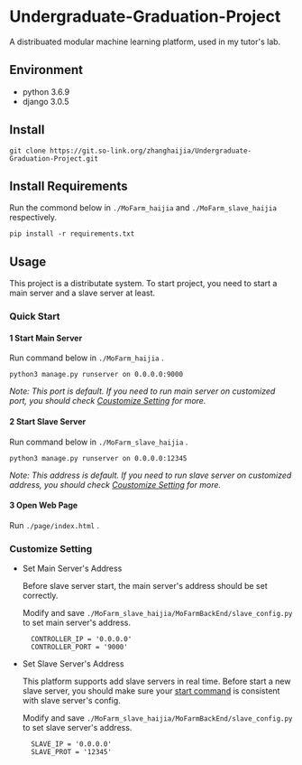 # Undergraduate-Graduation-Project

A distribuated modular machine learning platform, used in my tutor's lab.

## Environment

- python 3.6.9
- django 3.0.5

## Install
    git clone https://git.so-link.org/zhanghaijia/Undergraduate-Graduation-Project.git

## Install Requirements

Run the commond below in `./MoFarm_haijia` and `./MoFarm_slave_haijia` respectively.

    pip install -r requirements.txt 

## Usage

This project is a distributate system. To start project, you need to start a main server and a slave server at least.
### Quick Start

#### 1 Start Main Server

Run command below in `./MoFarm_haijia` .

    python3 manage.py runserver on 0.0.0.0:9000

*Note: This port is default. If you need to run main server on customized port, you should check [Coustomize Setting](#customize-setting) for more.*

#### 2 Start Slave Server

Run command below in `./MoFarm_slave_haijia` .

    python3 manage.py runserver on 0.0.0.0:12345

*Note: This address is default. If you need to run slave server on customized address, you should check [Coustomize Setting](#customize-setting) for more.*

#### 3 Open Web Page

Run `./page/index.html` .

### Customize Setting

- Set Main Server's Address

    Before slave server start, the main server's address should be set correctly.

    Modify and save `./MoFarm_slave_haijia/MoFarmBackEnd/slave_config.py` to set main server's address.

        CONTROLLER_IP = '0.0.0.0'
        CONTROLLER_PORT = '9000'

- Set Slave Server's Address
    
    This platform supports add slave servers in real time. Before start a new slave server, you should make sure your [start command](#2-start-slave-server) is consistent with slave server's config.

    Modify and save `./MoFarm_slave_haijia/MoFarmBackEnd/slave_config.py` to set slave server's address.

        SLAVE_IP = '0.0.0.0'                     
        SLAVE_PROT = '12345' 



